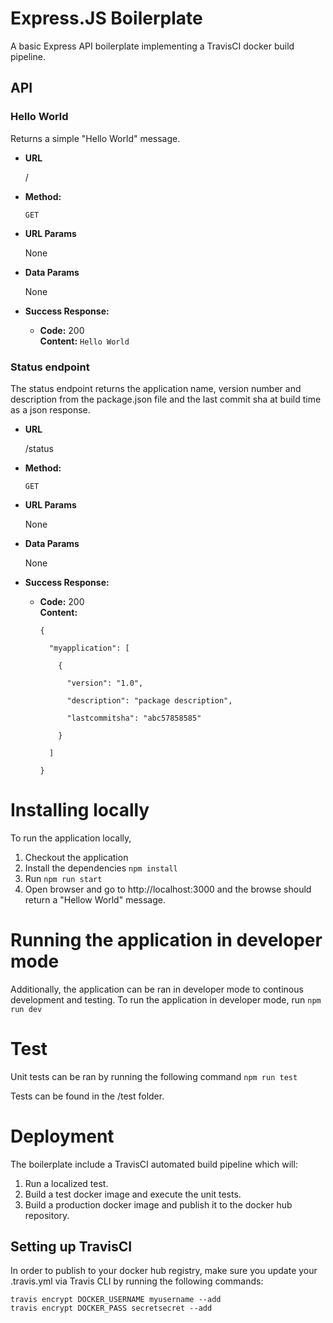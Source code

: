 # Express.JS Boilerplate

A basic Express API boilerplate implementing a TravisCI docker build pipeline.

## API

### Hello World
Returns a simple "Hello World" message.

* **URL**

  /

* **Method:**

  `GET`
  
* **URL Params**

  None

* **Data Params**

  None

* **Success Response:**

  * **Code:** 200 <br />
    **Content:** `Hello World`
    
### Status endpoint
The status endpoint returns the application name, version number and description from the package.json file and the last commit sha at build time as a json response.

* **URL**

  /status

* **Method:**

  `GET`
  
* **URL Params**

  None

* **Data Params**

  None

* **Success Response:**

  * **Code:** 200 <br />
    **Content:** 
    ```
    {

      "myapplication": [

        {

          "version": "1.0",

          "description": "package description",

          "lastcommitsha": "abc57858585"

        }

      ]

    }
    ```

# Installing locally
To run the application locally,
1. Checkout the application
2. Install the dependencies `npm install`
3. Run `npm run start`
4. Open browser and go to http://localhost:3000 and the browse should return a "Hellow World" message.

# Running the application in developer mode
Additionally, the application can be ran in developer mode to continous development and testing. To run the application in developer mode, run `npm run dev`

# Test
Unit tests can be ran by running the following command `npm run test`

Tests can be found in the /test folder.

# Deployment
The boilerplate include a TravisCI automated build pipeline which will:
1. Run a localized test.
2. Build a test docker image and execute the unit tests.
3. Build a production docker image and publish it to the docker hub repository.

## Setting up TravisCI 
In order to publish to your docker hub registry, make sure you update your .travis.yml via Travis CLI by running the following commands:
```
travis encrypt DOCKER_USERNAME myusername --add
travis encrypt DOCKER_PASS secretsecret --add
```
